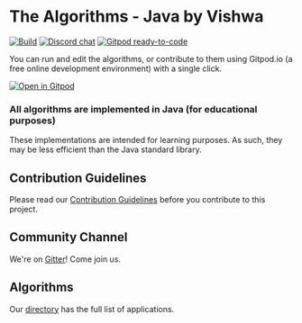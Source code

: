 # The Algorithms - Java by Vishwa

[![Build](https://github.com/TheAlgorithms/Java/actions/workflows/build.yml/badge.svg?branch=master)](https://github.com/TheAlgorithms/Java/actions/workflows/build.yml)
[![Discord chat](https://img.shields.io/discord/808045925556682782.svg?logo=discord&colorB=7289DA&style=flat-square)](https://discord.gg/c7MnfGFGa6)
[![Gitpod ready-to-code](https://img.shields.io/badge/Gitpod-ready--to--code-blue?logo=gitpod)](https://gitpod.io/#https://github.com/TheAlgorithms/Java)


You can run and edit the algorithms, or contribute to them using Gitpod.io (a free online development environment) with a single click.

[![Open in Gitpod](https://gitpod.io/button/open-in-gitpod.svg)](https://gitpod.io/#https://github.com/TheAlgorithms/Java)

### All algorithms are implemented in Java (for educational purposes)
These implementations are intended for learning purposes. As such, they may be less efficient than the Java standard library.

## Contribution Guidelines
Please read our [Contribution Guidelines](CONTRIBUTING.md) before you contribute to this project.

## Community Channel
We're on [Gitter](https://gitter.im/TheAlgorithms)! Come join us.

## Algorithms
Our [directory](DIRECTORY.md) has the full list of applications.
